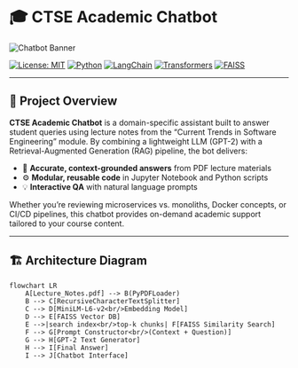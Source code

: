 # 🎓 CTSE Academic Chatbot

![Chatbot Banner](https://source.unsplash.com/1600x400/?chatbot,ai)

[![License: MIT](https://img.shields.io/badge/License-MIT-blue.svg)](LICENSE) [![Python](https://img.shields.io/badge/Python-3.8%2B-blue.svg)](https://www.python.org/) [![LangChain](https://img.shields.io/badge/LangChain-v0.0.187-green.svg)](https://github.com/langchain/langchain) [![Transformers](https://img.shields.io/badge/Transformers-HuggingFace-orange.svg)](https://github.com/huggingface/transformers) [![FAISS](https://img.shields.io/badge/FAISS-1.7.3-purple.svg)](https://github.com/facebookresearch/faiss)  

---

## 🚀 Project Overview

**CTSE Academic Chatbot** is a domain-specific assistant built to answer student queries using lecture notes from the “Current Trends in Software Engineering” module. By combining a lightweight LLM (GPT-2) with a Retrieval-Augmented Generation (RAG) pipeline, the bot delivers:

- 🎯 **Accurate, context-grounded answers** from PDF lecture materials  
- ⚙️ **Modular, reusable code** in Jupyter Notebook and Python scripts  
- 💡 **Interactive QA** with natural language prompts  

Whether you’re reviewing microservices vs. monoliths, Docker concepts, or CI/CD pipelines, this chatbot provides on-demand academic support tailored to your course content.

---

## 🏗️ Architecture Diagram

```mermaid
flowchart LR
    A[Lecture_Notes.pdf] --> B(PyPDFLoader)
    B --> C[RecursiveCharacterTextSplitter]
    C --> D[MiniLM-L6-v2<br/>Embedding Model]
    D --> E[FAISS Vector DB]
    E -->|search index<br/>top-k chunks| F[FAISS Similarity Search]
    F --> G[Prompt Constructor<br/>(Context + Question)]
    G --> H[GPT-2 Text Generator]
    H --> I[Final Answer]
    I --> J[Chatbot Interface]
